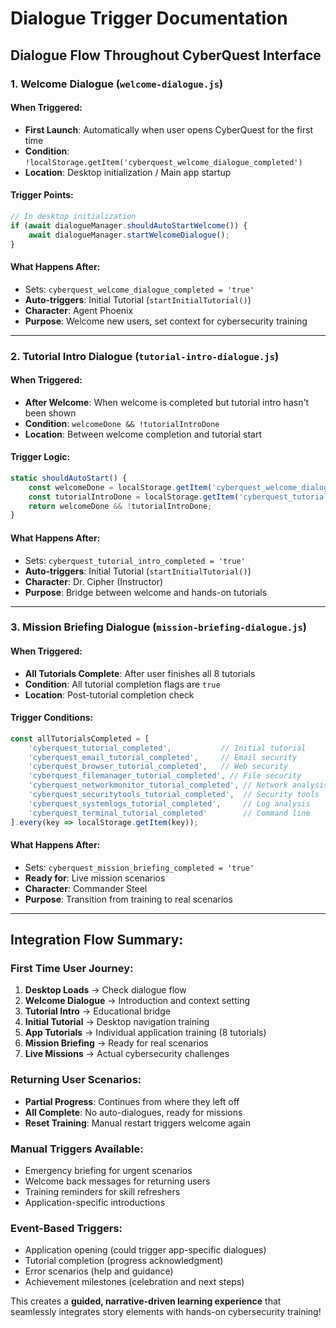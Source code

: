 # Dialogue Trigger Documentation

## Dialogue Flow Throughout CyberQuest Interface

### 1. **Welcome Dialogue** (`welcome-dialogue.js`)

#### **When Triggered:**
- **First Launch**: Automatically when user opens CyberQuest for the first time
- **Condition**: `!localStorage.getItem('cyberquest_welcome_dialogue_completed')`
- **Location**: Desktop initialization / Main app startup

#### **Trigger Points:**
```javascript
// In desktop initialization
if (await dialogueManager.shouldAutoStartWelcome()) {
    await dialogueManager.startWelcomeDialogue();
}
```

#### **What Happens After:**
- Sets: `cyberquest_welcome_dialogue_completed = 'true'`
- **Auto-triggers**: Initial Tutorial (`startInitialTutorial()`)
- **Character**: Agent Phoenix
- **Purpose**: Welcome new users, set context for cybersecurity training

---

### 2. **Tutorial Intro Dialogue** (`tutorial-intro-dialogue.js`)

#### **When Triggered:**
- **After Welcome**: When welcome is completed but tutorial intro hasn't been shown
- **Condition**: `welcomeDone && !tutorialIntroDone`
- **Location**: Between welcome completion and tutorial start

#### **Trigger Logic:**
```javascript
static shouldAutoStart() {
    const welcomeDone = localStorage.getItem('cyberquest_welcome_dialogue_completed');
    const tutorialIntroDone = localStorage.getItem('cyberquest_tutorial_intro_completed');
    return welcomeDone && !tutorialIntroDone;
}
```

#### **What Happens After:**
- Sets: `cyberquest_tutorial_intro_completed = 'true'`
- **Auto-triggers**: Initial Tutorial (`startInitialTutorial()`)
- **Character**: Dr. Cipher (Instructor)
- **Purpose**: Bridge between welcome and hands-on tutorials

---

### 3. **Mission Briefing Dialogue** (`mission-briefing-dialogue.js`)

#### **When Triggered:**
- **All Tutorials Complete**: After user finishes all 8 tutorials
- **Condition**: All tutorial completion flags are `true`
- **Location**: Post-tutorial completion check

#### **Trigger Conditions:**
```javascript
const allTutorialsCompleted = [
    'cyberquest_tutorial_completed',           // Initial tutorial
    'cyberquest_email_tutorial_completed',     // Email security
    'cyberquest_browser_tutorial_completed',   // Web security  
    'cyberquest_filemanager_tutorial_completed', // File security
    'cyberquest_networkmonitor_tutorial_completed', // Network analysis
    'cyberquest_securitytools_tutorial_completed',  // Security tools
    'cyberquest_systemlogs_tutorial_completed',     // Log analysis
    'cyberquest_terminal_tutorial_completed'        // Command line
].every(key => localStorage.getItem(key));
```

#### **What Happens After:**
- Sets: `cyberquest_mission_briefing_completed = 'true'`
- **Ready for**: Live mission scenarios
- **Character**: Commander Steel
- **Purpose**: Transition from training to real scenarios

---

## **Integration Flow Summary:**

### **First Time User Journey:**
1. **Desktop Loads** → Check dialogue flow
2. **Welcome Dialogue** → Introduction and context setting
3. **Tutorial Intro** → Educational bridge
4. **Initial Tutorial** → Desktop navigation training
5. **App Tutorials** → Individual application training (8 tutorials)
6. **Mission Briefing** → Ready for real scenarios
7. **Live Missions** → Actual cybersecurity challenges

### **Returning User Scenarios:**
- **Partial Progress**: Continues from where they left off
- **All Complete**: No auto-dialogues, ready for missions
- **Reset Training**: Manual restart triggers welcome again

### **Manual Triggers Available:**
- Emergency briefing for urgent scenarios
- Welcome back messages for returning users  
- Training reminders for skill refreshers
- Application-specific introductions

### **Event-Based Triggers:**
- Application opening (could trigger app-specific dialogues)
- Tutorial completion (progress acknowledgment)
- Error scenarios (help and guidance)
- Achievement milestones (celebration and next steps)

This creates a **guided, narrative-driven learning experience** that seamlessly integrates story elements with hands-on cybersecurity training!